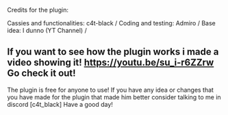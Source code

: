 Credits for the plugin:

Cassies and functionalities: c4t-black /
Coding and testing: Admiro /
Base idea: I dunno (YT Channel) /

If you want to see how the plugin works i made a video showing it!
https://youtu.be/su_i-r6ZZrw
Go check it out!
---------------------------------------

The plugin is free for anyone to use!
If you have any idea or changes that you have made for the plugin that made him better
consider talking to me in discord [c4t_black]
Have a good day! 
